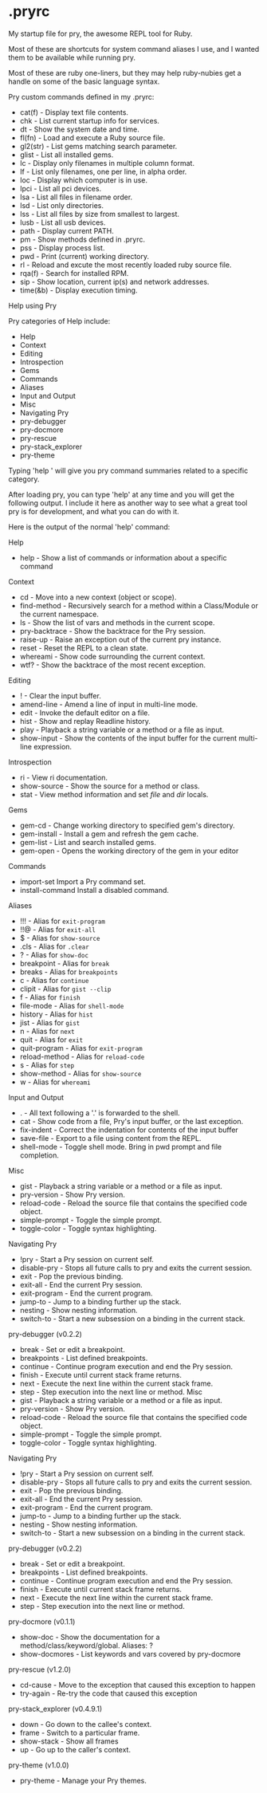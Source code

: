 .pryrc
======

My startup file for pry, the awesome REPL tool for Ruby.

Most of these are shortcuts for system command aliases I use,
and I wanted them to be available while running pry.

Most of these are ruby one-liners, but they may help ruby-nubies
get a handle on some of the basic language syntax.

Pry custom commands defined in my .pryrc:
  - cat(f)         - Display text file contents.
  - chk	           - List current startup info for services.
  - dt	           - Show the system date and time.
  - fl(fn)         - Load and execute a Ruby source file.
  - gl2(str)       - List gems matching search parameter.
  - glist          - List all installed gems.
  - lc	           - Display only filenames in multiple column format.
  - lf	           - List only filenames, one per line, in alpha order.
  - loc	           - Display which computer is in use.
  - lpci           - List all pci devices.
  - lsa	           - List all files in filename order.
  - lsd	           - List only directories.
  - lss	           - List all files by size from smallest to largest.
  - lusb           - List all usb devices.
  - path           - Display current PATH.
  - pm	           - Show methods defined in .pryrc.
  - pss	           - Display process list.
  - pwd	           - Print (current) working directory.
  - rl 	           - Reload and excute the most recently loaded ruby source file.
  - rqa(f)         - Search for installed RPM.
  - sip	           - Show location, current ip(s) and network addresses.
  - time(&b)       - Display execution timing.

Help using Pry

Pry categories of Help include:

- Help
- Context
- Editing
- Introspection
- Gems
- Commands
- Aliases
- Input and Output
- Misc
- Navigating Pry
- pry-debugger
- pry-docmore
- pry-rescue
- pry-stack_explorer
- pry-theme

Typing 'help <category name>' will give you pry command summaries 
related to a specific category.

After loading pry, you can type 'help' at any time and you will get 
the following output. I include it here as another way to see what 
a great tool pry is for development, and what you can do with it.

Here is the output of the normal 'help' command:

Help
  - help               - Show a list of commands or information about a specific command

Context
  - cd                 - Move into a new context (object or scope).
  - find-method        - Recursively search for a method within a Class/Module or the current namespace.
  - ls                 - Show the list of vars and methods in the current scope.
  - pry-backtrace      - Show the backtrace for the Pry session.
  - raise-up           - Raise an exception out of the current pry instance.
  - reset              - Reset the REPL to a clean state.
  - whereami           - Show code surrounding the current context.
  - wtf?               - Show the backtrace of the most recent exception.

Editing
  - !                  - Clear the input buffer.
  - amend-line         - Amend a line of input in multi-line mode.
  - edit               - Invoke the default editor on a file.
  - hist               - Show and replay Readline history.
  - play               - Playback a string variable or a method or a file as input.
  - show-input         - Show the contents of the input buffer for the current multi-line expression.

Introspection
  - ri                 - View ri documentation.
  - show-source        - Show the source for a method or class.
  - stat               - View method information and set _file_ and _dir_ locals.

Gems
  - gem-cd             - Change working directory to specified gem's directory.
  - gem-install        - Install a gem and refresh the gem cache.
  - gem-list           - List and search installed gems.
  - gem-open           - Opens the working directory of the gem in your editor

Commands
  - import-set         Import a Pry command set.
  - install-command    Install a disabled command.

Aliases
  - !!!                - Alias for `exit-program`
  - !!@                - Alias for `exit-all`
  - $                  - Alias for `show-source`
  - .cls               - Alias for `.clear`
  - ?                  - Alias for `show-doc`
  - breakpoint         - Alias for `break`
  - breaks             - Alias for `breakpoints`
  - c                  - Alias for `continue`
  - clipit             - Alias for `gist --clip`
  - f                  - Alias for `finish`
  - file-mode          - Alias for `shell-mode`
  - history            - Alias for `hist`
  - jist               - Alias for `gist`
  - n                  - Alias for `next`
  - quit               - Alias for `exit`
  - quit-program       - Alias for `exit-program`
  - reload-method      - Alias for `reload-code`
  - s                  - Alias for `step`
  - show-method        - Alias for `show-source`
  - w                  - Alias for `whereami`

Input and Output
  - .<shell command>   - All text following a '.' is forwarded to the shell.
  - cat                - Show code from a file, Pry's input buffer, or the last exception.
  - fix-indent         - Correct the indentation for contents of the input buffer
  - save-file          - Export to a file using content from the REPL.
  - shell-mode         - Toggle shell mode. Bring in pwd prompt and file completion.

Misc
  - gist               - Playback a string variable or a method or a file as input.
  - pry-version        - Show Pry version.
  - reload-code        - Reload the source file that contains the specified code object.
  - simple-prompt      - Toggle the simple prompt.
  - toggle-color       - Toggle syntax highlighting.

Navigating Pry
  - !pry               - Start a Pry session on current self.
  - disable-pry        - Stops all future calls to pry and exits the current session.
  - exit               - Pop the previous binding.
  - exit-all           - End the current Pry session.
  - exit-program       - End the current program.
  - jump-to            - Jump to a binding further up the stack.
  - nesting            - Show nesting information.
  - switch-to          - Start a new subsession on a binding in the current stack.

pry-debugger (v0.2.2)
  - break              - Set or edit a breakpoint.
  - breakpoints        - List defined breakpoints.
  - continue           - Continue program execution and end the Pry session.
  - finish             - Execute until current stack frame returns.
  - next               - Execute the next line within the current stack frame.
  - step               - Step execution into the next line or method.
Misc
  - gist               - Playback a string variable or a method or a file as input.
  - pry-version        - Show Pry version.
  - reload-code        - Reload the source file that contains the specified code object.
  - simple-prompt      - Toggle the simple prompt.
  - toggle-color       - Toggle syntax highlighting.

Navigating Pry
  - !pry               - Start a Pry session on current self.
  - disable-pry        - Stops all future calls to pry and exits the current session.
  - exit               - Pop the previous binding.
  - exit-all           - End the current Pry session.
  - exit-program       - End the current program.
  - jump-to            - Jump to a binding further up the stack.
  - nesting            - Show nesting information.
  - switch-to          - Start a new subsession on a binding in the current stack.

pry-debugger (v0.2.2)
  - break              - Set or edit a breakpoint.
  - breakpoints        - List defined breakpoints.
  - continue           - Continue program execution and end the Pry session.
  - finish             - Execute until current stack frame returns.
  - next               - Execute the next line within the current stack frame.
  - step               - Step execution into the next line or method.

pry-docmore (v0.1.1)
  - show-doc           - Show the documentation for a method/class/keyword/global. Aliases: ?
  - show-docmores      - List keywords and vars covered by pry-docmore

pry-rescue (v1.2.0)
  - cd-cause           - Move to the exception that caused this exception to happen
  - try-again          - Re-try the code that caused this exception

pry-stack_explorer (v0.4.9.1)
  - down               - Go down to the callee's context.
  - frame              - Switch to a particular frame.
  - show-stack         - Show all frames
  - up                 - Go up to the caller's context.

pry-theme (v1.0.0)
  - pry-theme          - Manage your Pry themes.


